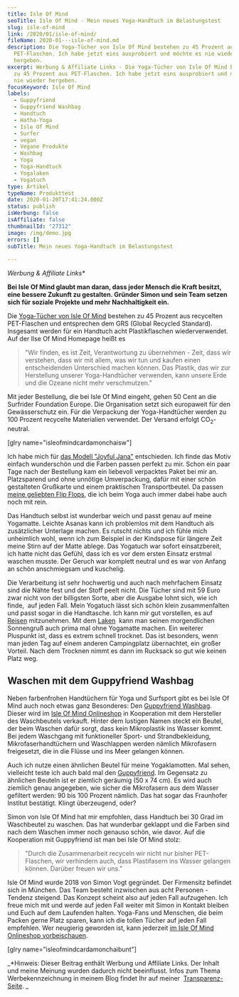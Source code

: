 ```yaml
---
title: Isle Of Mind
seoTitle: Isle Of Mind - Mein neues Yoga-Handtuch im Belastungstest
slug: isle-of-mind
link: /2020/01/isle-of-mind/
fileName: 2020-01---isle-of-mind.md
description: Die Yoga-Tücher von Isle Of Mind bestehen zu 45 Prozent aus
  PET-Flaschen. Ich habe jetzt eins ausprobiert und möchte es nie wieder
  hergeben.
excerpt: Werbung & Affiliate Links - Die Yoga-Tücher von Isle Of Mind bestehen
  zu 45 Prozent aus PET-Flaschen. Ich habe jetzt eins ausprobiert und möchte es
  nie wieder hergeben.
focusKeyword: Isle Of Mind
labels:
  - Guppyfriend
  - Guppyfriend Washbag
  - Handtuch
  - Hatha-Yoga
  - Isle Of Mind
  - Surfer
  - vegan
  - Vegane Produkte
  - Washbag
  - Yoga
  - Yoga-Handtuch
  - Yogalaken
  - Yogatuch
type: Artikel
typeName: Produkttest
date: 2020-01-20T17:41:24.000Z
status: publish
isWerbung: false
isAffiliate: false
thumbnailId: "27312"
image: /img/demo.jpg
errors: []
subTitle: Mein neues Yoga-Handtuch im Belastungstest
  
---
```


_Werbung &amp; Affiliate Links\*_

**Bei Isle Of Mind glaubt man daran, dass jeder Mensch die Kraft besitzt, eine
bessere Zukunft zu gestalten. Gründer Simon und sein Team setzen sich für
soziale Projekte und mehr Nachhaltigkeit ein.**

Die
[Yoga-Tücher von Isle Of Mind](https://www.adcell.de/promotion/click/promoId/196769/slotId/80259?param0=https%3A%2F%2Fisleofmind.com%2Fcollections%2Fall-products)
bestehen zu 45 Prozent aus recycelten PET-Flaschen und entsprechen dem GRS
(Global Recycled Standard). Insgesamt werden für ein Handtuch acht
Plastikflaschen wiederverwendet. Auf der Ilse Of Mind Homepage heißt es

> "Wir finden, es ist Zeit, Verantwortung zu übernehmen - Zeit, dass wir
> verstehen, dass wir mit allem, was wir tun und kaufen einen entscheidenden
> Unterschied machen können. Das Plastik, das wir zur Herstellung unserer
> Yoga-Handtücher verwenden, kann unsere Erde und die Ozeane nicht mehr
> verschmutzen."

Mit jeder Bestellung, die bei Isle Of Mind eingeht, gehen 50 Cent an die
Surfrider Foundation Europe. Die Organisation setzt sich europaweit für den
Gewässerschutz ein. Für die Verpackung der Yoga-Handtücher werden zu 100 Prozent
recycelte Materialien verwendet. Der Versand erfolgt CO<sub>2</sub>-neutral.

[glry name="isleofmindcardamonchaisw"]

Ich habe mich für
[das Modell "Joyful Jana"](https://www.adcell.de/promotion/click/promoId/196769/slotId/80259?param0=https%3A%2F%2Fisleofmind.com%2Fcollections%2Ftop-four-products%2Fproducts%2Fjoyful-jana)
entschieden. Ich finde das Motiv einfach wunderschön und die Farben passen
perfekt zu mir. Schon ein paar Tage nach der Bestellung kam ein liebevoll
verpacktes Paket bei mir an. Platzsparend und ohne unnötige Umverpackung, dafür
mit einer schön gestalteten Grußkarte und einem praktischen Transportbeutel. Da
passen [meine geliebten Flip Flops](/2018/03/gumbies-vegane-strandsandalen/),
die ich beim Yoga auch immer dabei habe auch noch mit rein.

Das Handtuch selbst ist wunderbar weich und passt genau auf meine Yogamatte.
Leichte Asanas kann ich problemlos mit dem Handtuch als zusätzlicher Unterlage
machen. Es rutscht nichts und ich fühle mich unheimlich wohl, wenn ich zum
Beispiel in der Kindspose für längere Zeit meine Stirn auf der Matte ablege. Das
Yogatuch war sofort einsatzbereit, ich hatte nicht das Gefühl, dass ich es vor
dem ersten Einsatz erstmal waschen musste. Der Geruch war komplett neutral und
es war von Anfang an schön anschmiegsam und kuschelig.

Die Verarbeitung ist sehr hochwertig und auch nach mehrfachem Einsatz sind die
Nähte fest und der Stoff peelt nicht. Die Tücher sind mit 59 Euro zwar nicht von
der billigsten Sorte, aber die Ausgabe lohnt sich, wie ich finde,  auf jeden
Fall. Mein Yogatuch lässt sich schön klein zusammenfalten und passt sogar in die
Handtasche. Ich kann mir gut vorstellen, es auf
[Reisen](/category/unterwegs/reisen/) mitzunehmen. Mit dem
[Laken](https://www.adcell.de/promotion/click/promoId/196769/slotId/80259?param0=https%3A%2F%2Fisleofmind.com%2Fcollections%2Fall-products)
 kann man seinen morgendlichen Sonnengruß auch prima mal ohne Yogamatte machen.
Ein weiterer Pluspunkt ist, dass es extrem schnell trocknet. Das ist besonders,
wenn man jeden Tag auf einem anderen Campingplatz übernachtet, ein großer
Vorteil. Nach dem Trocknen nimmt es dann im Rucksack so gut wie keinen Platz
weg.

## Waschen mit dem Guppyfriend Washbag

Neben farbenfrohen Handtüchern für Yoga und Surfsport gibt es bei Isle Of Mind
auch noch etwas ganz Besonderes: Den
[Guppyfriend Washbag](https://www.adcell.de/promotion/click/promoId/196769/slotId/80259?param0=https%3A%2F%2Fisleofmind.com%2Fcollections%2Fall-products%2Fproducts%2Fthe-guppyfriend-washing-bag).
Dieser wird im
[Isle Of Mind Onlineshop](https://www.adcell.de/promotion/click/promoId/196769/slotId/80259?param0=https%3A%2F%2Fisleofmind.com%2Fcollections%2Fall-products)
in Kooperation mit dem Hersteller des Waschbeutels verkauft. Hinter dem lustigen
Namen steckt ein Beutel, der beim Waschen dafür sorgt, dass kein Mikroplastik
ins Wasser kommt. Bei jedem Waschgang mit funktioneller Sport- und
Strandbekleidung, Mikrofaserhandtüchern und Waschlappen werden nämlich
Mikrofasern freigesetzt, die in die Flüsse und ins Meer gelangen können.

Auch ich nutze einen ähnlichen Beutel für meine Yogaklamotten. Mal sehen,
vielleicht teste ich auch bald mal den
[Guppyfriend](https://www.adcell.de/promotion/click/promoId/196769/slotId/80259?param0=https%3A%2F%2Fisleofmind.com%2Fcollections%2Fall-products%2Fproducts%2Fthe-guppyfriend-washing-bag).
Im Gegensatz zu ähnlichen Beuteln ist er ziemlich geräumig (50 x 74 cm). Es wird
auch ziemlich genau angegeben, wie sicher die Mikrofasern aus dem Wasser
gefiltert werden: 90 bis 100 Prozent nämlich. Das hat sogar das Fraunhofer
Institut bestätigt. Klingt überzeugend, oder?

Simon von Isle Of Mind hat mir empfohlen, dass Handtuch bei 30 Grad im
Waschbeutel zu waschen. Das hat wunderbar geklappt und die Farben sind nach dem
Waschen immer noch genauso schön, wie davor. Auf die Kooperation mit Guppyfriend
ist man bei Isle Of Mind stolz:

> "Durch die Zusammenarbeit recyceln wir nicht nur bisher PET-Flaschen, wir
> verhindern auch, dass Plastifasern ins Wasser gelangen können. Darüber freuen
> wir uns."

Isle Of Mind wurde 2018 von Simon Vogt gegründet. Der Firmensitz befindet sich
in München. Das Team besteht inzwischen aus acht Personen - Tendenz steigend.
Das Konzept scheint also auf jeden Fall aufzugehen. Ich freue mich mit und werde
auf jeden Fall weiter mit Simon in Kontakt bleiben und Euch auf dem Laufenden
halten. Yoga-Fans und Menschen, die beim Packen gerne Platz sparen, kann ich die
tollen Tücher auf jeden Fall empfehlen. Wer neugierig geworden ist, kann
jederzeit
[im Isle Of Mind Onlineshop vorbeischauen](https://www.adcell.de/promotion/click/promoId/196769/slotId/80259?param0=https%3A%2F%2Fisleofmind.com%2Fcollections%2Fall-products).

[glry name="isleofmindcardamonchaibunt"]

_\*Hinweis: Dieser Beitrag enthält Werbung und Affiliate Links. Der Inhalt und
meine Meinung wurden dadurch nicht beeinflusst. Infos zum Thema
Werbekennzeichnung in meinem Blog findet Ihr auf meiner 
[Transparenz-Seite](/werbung/). _

  